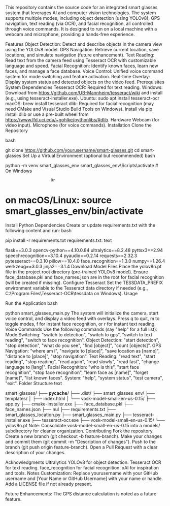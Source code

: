 This repository contains the source code for an integrated smart glasses system that leverages AI and computer vision technologies. The system supports multiple modes, including object detection (using YOLOv8), GPS navigation, text reading (via OCR), and facial recognition, all controlled through voice commands. It is designed to run on a local machine with a webcam and microphone, providing a hands-free experience.


Features
Object Detection: Detect and describe objects in the camera view using the YOLOv8 model.
GPS Navigation: Retrieve current location, save locations, and simulate navigation (future enhancement).
Text Reading: Read text from the camera feed using Tesseract OCR with customizable language and speed.
Facial Recognition: Identify known faces, learn new faces, and manage a face database.
Voice Control: Unified voice command system for mode switching and feature activation.
Real-time Overlay: Display system status and detected objects on the video feed.
Prerequisites
System Dependencies
Tesseract OCR: Required for text reading.
Windows: Download from https://github.com/UB-Mannheim/tesseract/wiki and install (e.g., using tesseract-installer.exe).
Ubuntu: sudo apt install tesseract-ocr
macOS: brew install tesseract
dlib: Required for facial recognition (may need CMake and Visual Studio Build Tools on Windows).
Install via pip install dlib or use a pre-built wheel from https://www.lfd.uci.edu/~gohlke/pythonlibs/#dlib.
Hardware
Webcam (for video input).
Microphone (for voice commands).
Installation
Clone the Repository

bash


git clone https://github.com/yourusername/smart-glasses.git
cd smart-glasses
Set Up a Virtual Environment (optional but recommended)
bash




python -m venv smart_glasses_env
smart_glasses_env\Scripts\activate  # On Windows

                        Or
# on macOS/Linux: source smart_glasses_env/bin/activate
Install Python Dependencies Create or update requirements.txt with the following content and run:
bash




pip install -r requirements.txt
requirements.txt:
text

flask==3.0.3
opencv-python==4.10.0.84
ultralytics==8.2.48
pyttsx3==2.94
speechrecognition==3.10.4
pyaudio==0.2.14
requests==2.32.3
pytesseract==0.3.10
pillow==10.4.0
face_recognition==1.3.0
numpy==1.26.4
werkzeug==3.0.3
jinja2==3.1.4
Download Model Files
Place the yolov8n.pt file in the project root directory (pre-trained YOLOv8 model).
Ensure face_database.pkl and face_names.json are in the root for facial recognition (will be created if missing).
Configure Tesseract
Set the TESSDATA_PREFIX environment variable to the Tesseract data directory if needed (e.g., C:\Program Files\Tesseract-OCR\tessdata on Windows).
Usage



Run the Application
bash




python smart_glasses_main.py
The system will initialize the camera, start voice control, and display a video feed with overlays.
Press q to quit, m to toggle modes, f for instant face recognition, or r for instant text reading.
Voice Commands Use the following commands (say "help" for a full list):
Mode Switching: "switch to detection", "switch to gps", "switch to text reading", "switch to face recognition".
Object Detection: "start detection", "stop detection", "what do you see", "find [object]", "count [objects]".
GPS Navigation: "where am i", "navigate to [place]", "save location as [name]", "distance to [place]", "stop navigation".
Text Reading: "read text", "start reading", "stop reading", "read again", "read slowly", "read fast", "change language to [lang]".
Facial Recognition: "who is this", "start face recognition", "stop face recognition", "learn face as [name]", "forget [name]", "list known faces".
System: "help", "system status", "test camera", "exit".
Folder Structure
text



smart_glasses/
├── __pycache__/
├── .dist/
├── smart_glasses_env/
├── templates/
│   ├── index.html
│   └── vosk-model-small-en-us-0.15/
├── app.py
├── cmake-installer.exe
├── face_database.pkl
├── face_names.json
├── nul
├── requirements.txt
├── smart_glasses_location.py
├── smart_glasses_main.py
├── tesseract-installer.exe
├── tesseract-ocr.exe
├── vosk-model-small-en-us-0.15/
└── yolov8n.pt
Note: Consolidate vosk-model-small-en-us-0.15 into a models/ subdirectory for cleaner organization.
Contributing
Fork the repository.
Create a new branch (git checkout -b feature-branch).
Make your changes and commit them (git commit -m "Description of changes").
Push to the branch (git push origin feature-branch).
Open a Pull Request with a clear description of your changes.

Acknowledgments
Ultralytics YOLOv8 for object detection.
Tesseract OCR for text reading.
face_recognition for facial recognition.
xAI for inspiration and tools.
Notes
Customization: Replace yourusername with your GitHub username and [Your Name or GitHub Username] with your name or handle. Add a LICENSE file if not already present.

Future Enhancements: The GPS distance calculation is noted as a future feature.
